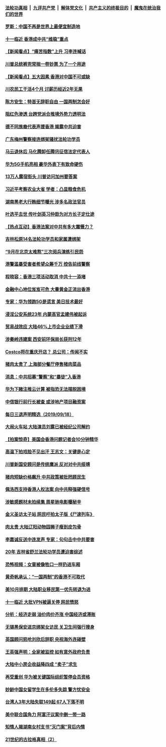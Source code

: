 ####  [法轮功真相](../../../../basic/blob/master/README.md?t=09191939) &nbsp;|&nbsp; [九评共产党](../../../../9ping.md/blob/master/README.md?t=09191939) &nbsp;|&nbsp; [解体党文化](../../../../jtdwh.md/blob/master/README.md?t=09191939)  &nbsp;|&nbsp; [共产主义的终极目的](../../../../gczydzjmd.md/blob/master/README.md?t=09191939) &nbsp;|&nbsp; [魔鬼在统治我们的世界](../../../../mgztzwmdsj.md/blob/master/README.md?t=09191939) 

#### [罗斯：中国不再是世界上最便宜制造地](../pages/nsc413/n11533177.md?t=09191939) 

#### [十一临近 香港成中共“维稳”重点](../pages/nsc413/n11532988.md?t=09191939) 

#### [【新闻看点】“痛苦指数”上升 习李连喊话](../pages/nsc413/n11533140.md?t=09191939) 

#### [川普总统裤兜常揣一卷钞票 为了一个用途](../pages/nsc413/n11533082.md?t=09191939) 

#### [【新闻看点】五大因素 香港对中国不可或缺](../pages/nsc413/n11532817.md?t=09191939) 

#### [川农民工干活4个月 讨薪历经近2年无果](../pages/nsc413/n11533036.md?t=09191939) 

#### [陈方安生：特首无辞职自由 一国两制怎会好](../pages/nsc413/n11533097.md?t=09191939) 

#### [阻红色渗透 台跨党派合推境外势力透明法](../pages/nsc413/n11532396.md?t=09191939) 

#### [德不同族裔代表声援香港 揭露中共迫害](../pages/nsc413/n11532925.md?t=09191939) 

#### [广东梅州警察接连绑架骚扰法轮功学员](../pages/nsc413/n11532323.md?t=09191939) 

#### [马云退休后 马化腾卸任腾讯征信法定代表人](../pages/nsc413/n11532595.md?t=09191939) 

#### [华为5G手机亮相 豪华外表下有致命硬伤](../pages/nsc413/n11532724.md?t=09191939) 

#### [13万人露宿街头 川普访问加州要答案](../pages/nsc413/n11532672.md?t=09191939) 


#### [习近平考察农业大省 学者：凸显粮食危机](../pages/nsc413/n11532591.md?t=09191939) 

#### [湖南黑老大行贿细节曝光 涉多名政法官员](../pages/nsc413/n11532468.md?t=09191939) 

#### [叶选平去世 传叶剑英习仲勋为对方长子定仕途](../pages/nsc413/n11532095.md?t=09191939) 

#### [【热点互动】香港法案对中共有多大震慑力？](../pages/nsc413/n11532662.md?t=09191939) 

#### [吉林松原14名法轮功学员和家属遭绑架](../pages/nsc413/n11532193.md?t=09191939) 

#### [“9月在北京太难熬”三次阅兵演练引民怨](../pages/nsc413/n11532294.md?t=09191939) 

#### [港警滥暴受害者希望众筹千万 控告前线警察](../pages/nsc413/n11531957.md?t=09191939) 

#### [程晓容：香港三项活动取消 中共十一添堵](../pages/nsc413/n11531293.md?t=09191939) 

#### [金融中心地位岌岌可危 大量黄金正流出香港](../pages/nsc413/n11531726.md?t=09191939) 

#### [专家：华为领跑5G是谎言 美日技术最好](../pages/nsc413/n11532066.md?t=09191939) 

#### [浸淫公安系统23年 内蒙高官孟建伟被起诉](../pages/nsc413/n11531350.md?t=09191939) 

#### [贸易战效应 大陆46%上市企业业绩下滑](../pages/nsc413/n11531103.md?t=09191939) 

#### [涉秦岭违建案 西安前环保局长获刑12年](../pages/nsc413/n11531898.md?t=09191939) 

#### [Costco将在重庆开店？ 总公司：传闻不实](../pages/nsc413/n11531652.md?t=09191939) 

#### [猪肉太贵了 上海部分餐厅停售猪肉菜品](../pages/nsc413/n11531914.md?t=09191939) 

#### [消息：中共招募“警察”和“暴徒”入香港](../pages/nsc413/n11531445.md?t=09191939) 

#### [华为下赌注推云计算 被指恐无法摆脱困境](../pages/nsc413/n11531124.md?t=09191939) 

#### [中信银行前行长被查 或涉地产项目融资案](../pages/nsc413/n11531258.md?t=09191939) 

#### [每日三退声明精选（2019/09/18）](../pages/nsc413/n11531343.md?t=09191939) 

#### [大闹火车站 大陆演员刘露已被经纪公司解约](../pages/nsc413/n11531240.md?t=09191939) 

#### [【拍案惊奇】美国会香港问题记者会10分钟精华](../pages/nsc413/n11531209.md?t=09191939) 

#### [高温下拍戏脸不见出汗 王志文：关键是心定](../pages/nsc413/n11531075.md?t=09191939) 

#### [川普新国安顾问是传统鹰派 反对对中共绥靖](../pages/nsc413/n11530608.md?t=09191939) 

#### [猪肉短缺价格飙升 中共政策被批罔顾民生](../pages/nsc413/n11530588.md?t=09191939) 

#### [佩洛西支持香港人权法案 向中共释强硬信号](../pages/nsc413/n11530716.md?t=09191939) 

#### [涉敏感题材未拍续集 周星驰电影曝秘辛](../pages/nsc413/n11530442.md?t=09191939) 

#### [金义圣访太子站 网民吁拍太子版《尸速列车》](../pages/nsc413/n11530799.md?t=09191939) 

#### [肉太贵 大陆辽阳动物园狮子瘦到皮包骨](../pages/nsc413/n11530819.md?t=09191939) 

#### [李嘉诚反送中连发声 专家：句句击中中共要害](../pages/nsc413/n11530609.md?t=09191939) 

#### [20年 吉林省舒兰法轮功学员遭迫害综述](../pages/nsc413/n11529940.md?t=09191939) 

#### [恐怖视频：女童被像牲口一样扔进车厢](../pages/nsc413/n11530598.md?t=09191939) 

#### [黄奇帆承认：“一国两制”的香港不可取代](../pages/nsc413/n11530156.md?t=09191939) 

#### [美10月排期 大陆职业移民第一优先转退为进](../pages/nsc413/n11530300.md?t=09191939) 

#### [十一临近 大批VPN被逼关停 网民愤怒](../pages/nsc413/n11530401.md?t=09191939) 

#### [分析：经济走弱 油价肉价齐涨 中国经济或滞胀](../pages/nsc413/n11530467.md?t=09191939) 

#### [无锡黑保安进京绑架女访民 关卫生间强行搜身](../pages/nsc413/n11530395.md?t=09191939) 

#### [英国顾问怒呛刘欣后辞职 央视海外连碰壁](../pages/nsc413/n11530296.md?t=09191939) 

#### [王英强声明：全家被监控 如有意外政府负责](../pages/nsc413/n11527172.md?t=09191939) 

#### [大陆中小房企收益降四成 “卖子”求生](../pages/nsc413/n11530308.md?t=09191939) 

#### [再受重创 华为被关键国际组织暂停会员资格](../pages/nsc413/n11530164.md?t=09191939) 

#### [妙龄中国女留学生在多伦多失踪 警方忧安全](../pages/nsc413/n11530220.md?t=09191939) 

#### [台湾人3年大陆失联149起 67人下落不明](../pages/nsc413/n11530085.md?t=09191939) 

#### [美中联合国角力 阿富汗议案中删一带一路](../pages/nsc413/n11530105.md?t=09191939) 

#### [知情人揭湖南女村支书“灭门案”背后内情](../pages/nsc413/n11530054.md?t=09191939) 


#### [21世纪的古拉格真相（2）](../pages/nsc413/n11527450.md?t=09191939) 

